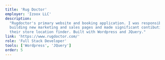 ```yaml
---
title: 'Rug Doctor'
employer: 'Izoox LLC'
description:
  "Rugdoctor's primary website and booking application. I was responsible for
  building new marketing and sales pages and made significant contibutions to
  their store location finder. Built with Wordpress and JQuery."
link: 'https://www.rugdoctor.com/'
role: 'Full Stack Developer'
tools: ['Wordpress', 'JQuery']
order: 5
---
```

